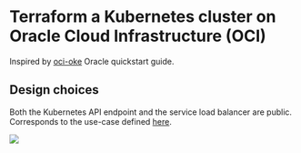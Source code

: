 # Terraform a Kubernetes cluster on Oracle Cloud Infrastructure (OCI)

Inspired by [oci-oke](https://github.com/oracle-quickstart/oci-oke) Oracle quickstart guide.

## Design choices
Both the Kubernetes API endpoint and the service load balancer are public.
Corresponds to the use-case defined [here](https://docs.oracle.com/en-us/iaas/Content/ContEng/Concepts/contengnetworkconfigexample.htm#example-publick8sapi-privateworkers-publiclb).

<img align="center" src="https://docs.oracle.com/en-us/iaas/Content/Resources/Images/conteng-network-eg2.png">


